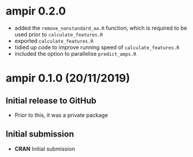 # ampir 0.2.0 

* added the `remove_nonstandard_aa.R` function, which is required to be used prior to `calculate_features.R` 
* exported `calculate_features.R`
* tidied up code to improve running speed of `calculate_features.R`
* included the option to parallelise `predict_amps.R`

# ampir 0.1.0 (20/11/2019)

## Initial release to GitHub 

* Prior to this, it was a private package 

## Initial submission

* **CRAN** Initial submission
